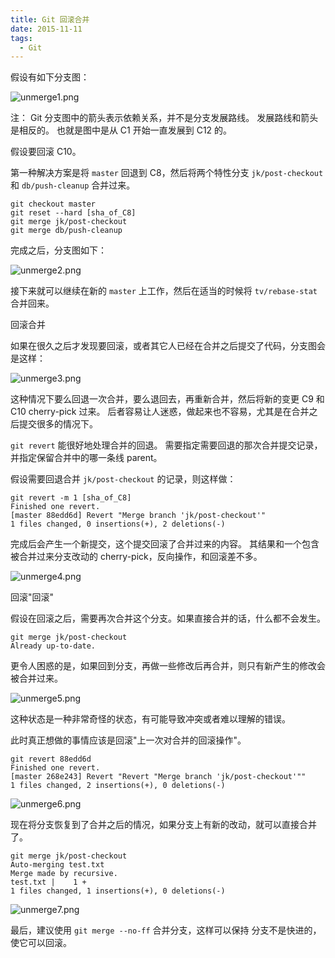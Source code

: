 ```yaml
---
title: Git 回滚合并
date: 2015-11-11
tags: 
  - Git
---
```


假设有如下分支图：

![unmerge1.png][1]

注：
Git 分支图中的箭头表示依赖关系，并不是分支发展路线。
发展路线和箭头是相反的。
也就是图中是从 C1 开始一直发展到 C12 的。

假设要回滚 C10。

第一种解决方案是将 `master` 回退到 C8，然后将两个特性分支 `jk/post-checkout` 和 `db/push-cleanup` 合并过来。

```
git checkout master
git reset --hard [sha_of_C8]
git merge jk/post-checkout
git merge db/push-cleanup
```

完成之后，分支图如下：

![unmerge2.png][2]

<!--more-->

接下来就可以继续在新的 `master` 上工作，然后在适当的时候将 `tv/rebase-stat` 合并回来。

回滚合并

如果在很久之后才发现要回滚，或者其它人已经在合并之后提交了代码，分支图会是这样：

![unmerge3.png][3]

这种情况下要么回退一次合并，要么退回去，再重新合并，然后将新的变更 C9 和 C10 cherry-pick 过来。
后者容易让人迷惑，做起来也不容易，尤其是在合并之后提交很多的情况下。

`git revert` 能很好地处理合并的回退。
需要指定需要回退的那次合并提交记录，并指定保留合并中的哪一条线 parent。

假设需要回退合并 `jk/post-checkout` 的记录，则这样做：

```
git revert -m 1 [sha_of_C8]
Finished one revert.
[master 88edd6d] Revert "Merge branch 'jk/post-checkout'"
1 files changed, 0 insertions(+), 2 deletions(-)
```

完成后会产生一个新提交，这个提交回滚了合并过来的内容。
其结果和一个包含被合并过来分支改动的 cherry-pick，反向操作，和回滚差不多。

![unmerge4.png][4]

回滚"回滚"

假设在回滚之后，需要再次合并这个分支。如果直接合并的话，什么都不会发生。

```
git merge jk/post-checkout
Already up-to-date.
```

更令人困惑的是，如果回到分支，再做一些修改后再合并，则只有新产生的修改会被合并过来。

![unmerge5.png][5]

这种状态是一种非常奇怪的状态，有可能导致冲突或者难以理解的错误。

此时真正想做的事情应该是回滚"上一次对合并的回滚操作"。

```
git revert 88edd6d
Finished one revert.
[master 268e243] Revert "Revert "Merge branch 'jk/post-checkout'""
1 files changed, 2 insertions(+), 0 deletions(-)
```

![unmerge6.png][6]

现在将分支恢复到了合并之后的情况，如果分支上有新的改动，就可以直接合并了。

```
git merge jk/post-checkout
Auto-merging test.txt
Merge made by recursive.
test.txt |    1 +
1 files changed, 1 insertions(+), 0 deletions(-)
```

![unmerge7.png][7]

最后，建议使用 `git merge --no-ff` 合并分支，这样可以保持 分支不是快进的，使它可以回滚。

  [1]: http://70data.net/usr/uploads/2018/02/94180264.png
  [2]: http://70data.net/usr/uploads/2018/02/680467250.png
  [3]: http://70data.net/usr/uploads/2018/02/246292149.png
  [4]: http://70data.net/usr/uploads/2018/02/408594643.png
  [5]: http://70data.net/usr/uploads/2018/02/3466208814.png
  [6]: http://70data.net/usr/uploads/2018/02/2348321262.png
  [7]: http://70data.net/usr/uploads/2018/02/2721375185.png

